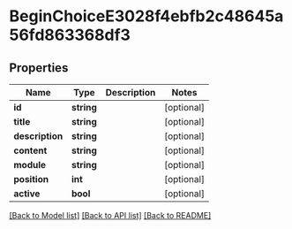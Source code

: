 # BeginChoiceE3028f4ebfb2c48645a56fd863368df3

## Properties
Name | Type | Description | Notes
------------ | ------------- | ------------- | -------------
**id** | **string** |  | [optional] 
**title** | **string** |  | [optional] 
**description** | **string** |  | [optional] 
**content** | **string** |  | [optional] 
**module** | **string** |  | [optional] 
**position** | **int** |  | [optional] 
**active** | **bool** |  | [optional] 

[[Back to Model list]](../../README.md#documentation-for-models) [[Back to API list]](../../README.md#documentation-for-api-endpoints) [[Back to README]](../../README.md)

